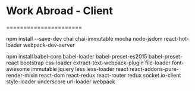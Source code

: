 # Work Abroad - Client
======================

npm install --save-dev chai chai-immutable mocha node-jsdom react-hot-loader webpack-dev-server


npm install babel-core babel-loader babel-preset-es2015 babel-preset-react bootstrap css-loader extract-text-webpack-plugin file-loader font-awesome immutable jquery less less-loader react react-addons-pure-render-mixin react-dom react-redux react-router redux socket.io-client style-loader underscore url-loader webpack